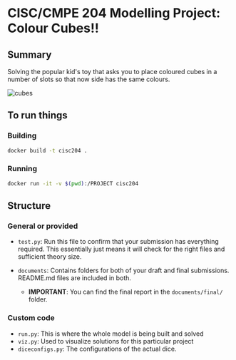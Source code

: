 # CISC/CMPE 204 Modelling Project: Colour Cubes!!

## Summary

Solving the popular kid's toy that asks you to place coloured cubes in a number of slots so that now side has the same colours.

![cubes](https://i.etsystatic.com/11805630/r/il/50962c/1951375864/il_794xN.1951375864_gxzs.jpg)

## To run things

### Building

```bash
docker build -t cisc204 .
```

### Running

```bash
docker run -it -v $(pwd):/PROJECT cisc204
```

## Structure

### General or provided

* `test.py`: Run this file to confirm that your submission has everything required. This essentially just means it will check for the right files and sufficient theory size.

* `documents`: Contains folders for both of your draft and final submissions. README.md files are included in both.
  * **IMPORTANT**: You can find the final report in the `documents/final/` folder.



### Custom code

* `run.py`: This is where the whole model is being built and solved
* `viz.py`: Used to visualize solutions for this particular project
* `diceconfigs.py`: The configurations of the actual dice.
